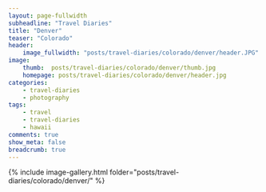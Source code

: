 ```yaml
---
layout: page-fullwidth
subheadline: "Travel Diaries"
title: "Denver"
teaser: "Colorado"
header:
    image_fullwidth: "posts/travel-diaries/colorado/denver/header.JPG"
image:
    thumb:  posts/travel-diaries/colorado/denver/thumb.jpg
    homepage: posts/travel-diaries/colorado/denver/header.jpg
categories:
    - travel-diaries
    - photography
tags:
    - travel
    - travel-diaries
    - hawaii
comments: true
show_meta: false
breadcrumb: true
---
```



{% include image-gallery.html folder="posts/travel-diaries/colorado/denver/" %}

<!-- 

{% include gallery %}

{% include next-previous-post-in-category %} 

-->